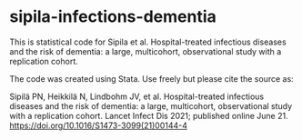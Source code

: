 # sipila-infections-dementia
This is statistical code for Sipila et al. Hospital-treated infectious diseases and the risk of dementia: a large, multicohort, observational study with a replication cohort.

The code was created using Stata. Use freely but please cite the source as:

Sipilä PN, Heikkilä N, Lindbohm JV, et al. Hospital-treated infectious diseases and the risk of dementia: a large, multicohort, observational study with a replication cohort. Lancet Infect Dis 2021; published online June 21. https://doi.org/10.1016/S1473-3099(21)00144-4
